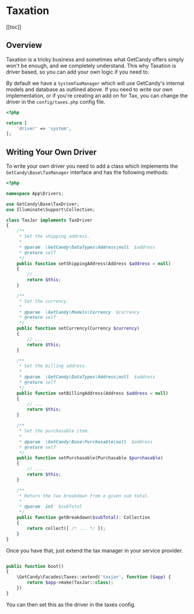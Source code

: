 # Taxation

[[toc]]

## Overview

Taxation is a tricky business and sometimes what GetCandy offers simply won't be enough, and we completely understand. This why Taxation is driver based, so you can add your own logic if you need to.

By default we have a `SystemTaxManager` which will use GetCandy's internal models and database as outlined above. If you need to write our own implementation, or if you're creating an add on for Tax, you can change the driver in the `config/taxes.php` config file.

```php
<?php

return [
    'driver' => 'system',
];
```

## Writing Your Own Driver

To write your own driver you need to add a class which implements the `GetCandy\Base\TaxManager` interface and has the following methods:

```php
<?php

namespace App\Drivers;

use GetCandy\Base\TaxDriver;
use Illuminate\Support\Collection;

class TaxJar implements TaxDriver
{
    /**
     * Set the shipping address.
     *
     * @param  \GetCandy\DataTypes\Address|null  $address
     * @return self
     */
    public function setShippingAddress(Address $address = null)
    {
        // ...
        return $this;
    }

    /**
     * Set the currency.
     *
     * @param  \GetCandy\Models\Currency  $currency
     * @return self
     */
    public function setCurrency(Currency $currency)
    {
        // ...
        return $this;
    }

    /**
     * Set the billing address.
     *
     * @param  \GetCandy\DataTypes\Address|null  $address
     * @return self
     */
    public function setBillingAddress(Address $address = null)
    {
        // ...
        return $this;
    }

    /**
     * Set the purchasable item.
     *
     * @param  \GetCandy\Base\Purchasable|null  $address
     * @return self
     */
    public function setPurchasable(Purchasable $purchasable)
    {
        // ...
        return $this;
    }

    /**
     * Return the tax breakdown from a given sub total.
     *
     * @param  int  $subTotal
     */
    public function getBreakdown($subTotal): Collection
    {
        return collect([ /* ... */ ]);
    }
}
```

Once you have that, just extend the tax manager in your service provider.

```php

public function boot()
{
    \GetCandy\Facades\Taxes::extend('taxjar', function ($app) {
        return $app->make(TaxJar::class);
    })
}
```

You can then set this as the driver in the taxes config.
